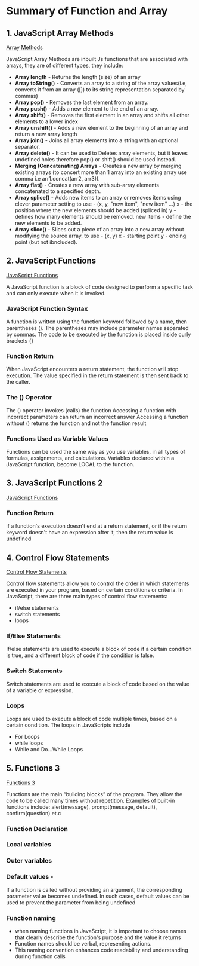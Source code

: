 # Summary of Function and Array

## 1. JavaScript Array Methods
[Array Methods](https://www.w3schools.com/js/js_array_methods.asp)

JavaScript Array Methods are inbuilt Js functions that are associated with arrays, they are of different types, they include:
* **Array length** - Returns the length (size) of an array
* **Array toString()** - Converts an array to a string of the array values(i.e, converts it from an array ([]) to its string representation separated by commas)
* **Array pop()** - Removes the last element from an array.
* **Array push()** - Adds a new element to the end of an array.
* **Array shift()** - Removes the first element in an array and shifts all other elements to a lower index
* **Array unshift()** - Adds a new element to the beginning of an array and return a new array length
* **Array join()** - Joins all array elements into a string with an optional separator.
* **Array delete()** - It can be used to Deletes array elements, but it leaves undefined holes therefore pop() or shift() should be used instead.
* **Merging (Concatenating) Arrays** - Creates a new array by merging existing arrays (to concert more than 1 array into an existing array use comma i.e arr1.concat(arr2, arr3)).
* **Array flat()** - Creates a new array with sub-array elements concatenated to a specified depth.
* **Array splice()** - Adds new items to an array or removes items using clever parameter setting 
to use - (x, y, "new item", "new item" ...)
x - the position where the new elements should be added (spliced in)
y - defines how many elements should be removed.
new items - define the new elements to be added.
* **Array slice()** - Slices out a piece of an array into a new array without modifying the source array. 
to use - (x, y)
x - starting point
y - ending point (but not ibncluded).



## 2. JavaScript Functions
[JavaScript Functions](https://www.w3schools.com/js/js_functions.asp)

A JavaScript function is a block of code designed to perform a specific task and can only execute when it is invoked.

### JavaScript Function Syntax
A function is written using the function keyword followed by a name, then parentheses (). The parentheses may include parameter names separated by commas. The code to be executed by the function is placed inside curly brackets {}

### Function Return
When JavaScript encounters a return statement, the function will stop execution. The value specified in the return statement is then sent back to the caller.

### The () Operator
The () operator invokes (calls) the function
Accessing a function with incorrect parameters can return an incorrect answer
Accessing a function without () returns the function and not the function result

### Functions Used as Variable Values
Functions can be used the same way as you use variables, in all types of formulas, assignments, and calculations.
Variables declared within a JavaScript function, become LOCAL to the function.


## 3. JavaScript Functions 2
[JavaScript Functions](https://developer.mozilla.org/en-US/docs/Web/JavaScript/Reference/Functions)

### Function Return
if a function's execution doesn't end at a return statement, or if the return keyword doesn't have an expression after it, then the return value is undefined


## 4. Control Flow Statements
[Control Flow Statements](https://www.javascripthelp.org/learn/basics/control-flow-statements/)

Control flow statements allow you to control the order in which statements are executed in your program, based on certain conditions or criteria. In JavaScript, there are three main types of control flow statements:

* if/else statements
* switch statements
* loops

### If/Else Statements
If/else statements are used to execute a block of code if a certain condition is true, and a different block of code if the condition is false.

### Switch Statements
Switch statements are used to execute a block of code based on the value of a variable or expression.

### Loops
Loops are used to execute a block of code multiple times, based on a certain condition. The loops in JavaScripts include
* For Loops
* while loops
* While and Do…While Loops


## 5. Functions 3
[Functions 3](https://javascript.info/function-basics) 

Functions are the main “building blocks” of the program. They allow the code to be called many times without repetition.
Examples of built-in functions include:  alert(message), prompt(message, default), confirm(question) et.c

### Function Declaration
### Local variables
### Outer variables
### Default values - 
If a function is called without providing an argument, the corresponding parameter value becomes undefined. In such cases, default values can be used to prevent the parameter from being undefined
### Function naming
* when naming functions in JavaScript, it is important to choose names that clearly describe the function's purpose and the value it returns
* Function names should be verbal, representing actions. 
* This naming convention enhances code readability and understanding during function calls